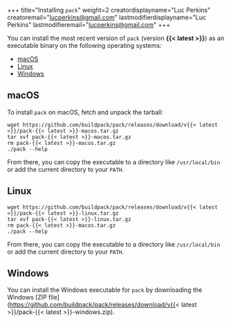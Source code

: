 +++
title="Installing `pack`"
weight=2
creatordisplayname="Luc Perkins"
creatoremail="lucperkins@gmail.com"
lastmodifierdisplayname="Luc Perkins"
lastmodifieremail="lucperkins@gmail.com"
+++

You can install the most recent version of `pack` (version **{{< latest >}}**) as an executable binary on the following operating systems:

* [macOS](#macos)
* [Linux](#linux)
* [Windows](#windows)

## macOS

To install `pack` on macOS, fetch and unpack the tarball:

```shell
wget https://github.com/buildpack/pack/releases/download/v{{< latest >}}/pack-{{< latest >}}-macos.tar.gz
tar xvf pack-{{< latest >}}-macos.tar.gz
rm pack-{{< latest >}}-macos.tar.gz
./pack --help
```

From there, you can copy the executable to a directory like `/usr/local/bin` or add the current directory to your `PATH`.

## Linux

```shell
wget https://github.com/buildpack/pack/releases/download/v{{< latest >}}/pack-{{< latest >}}-linux.tar.gz
tar xvf pack-{{< latest >}}-linux.tar.gz
rm pack-{{< latest >}}-macos.tar.gz
./pack --help
```

From there, you can copy the executable to a directory like `/usr/local/bin` or add the current directory to your `PATH`.

## Windows

You can install the Windows executable for `pack` by downloading the Windows [ZIP file](https://github.com/buildpack/pack/releases/download/v{{< latest >}}/pack-{{< latest >}}-windows.zip).


